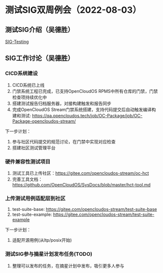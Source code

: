 # 测试SIG双周例会（2022-08-03）
## 测试SIG介绍（吴德胜）
[SIG-Testing](https://github.com/OpenCloudOS/SIG-Testing#readme)

## SIG工作讨论（吴德胜）
### CICD系统建设
1. CICD系统已上线
2. 门禁系统工程已完成，已支持OpenCloudOS RPMS中所有仓库的门禁，门禁检查项持续优化中
3. 搭建测试报告归档服务器，对接构建触发和报告同步
4. 完成OpenCloudOS Stream门禁系统搭建，支持代码提交后自动触发编译构建和测试: https://qa.opencloudos.tech/job/OC-Package/job/OC-Package-opencloudos-stream/

下一步计划：
1. 参与社区代码提交的规范讨论，在门禁中实现对应检查
2. 搭建社区测试管理平台


### 硬件兼容性测试项目
1. 测试工具已上传社区：https://gitee.com/opencloudos-stream/oc-hct
2. 完善工具文档：https://github.com/OpenCloudOS/SysDocs/blob/master/hct-tool.md


### 上传测试用例适配层到社区
1. test-suite-base: https://gitee.com/opencloudos-stream/test-suite-base
2. test-suite-example: https://gitee.com/opencloudos-stream/test-suite-example

下一步计划：
1. 适配开源用例(从ltp/posix开始)

### 测试SIG参与摘星计划发布任务(TODO)
1. 整理可以发布的任务，在摘星计划中发布，吸引更多人参与

